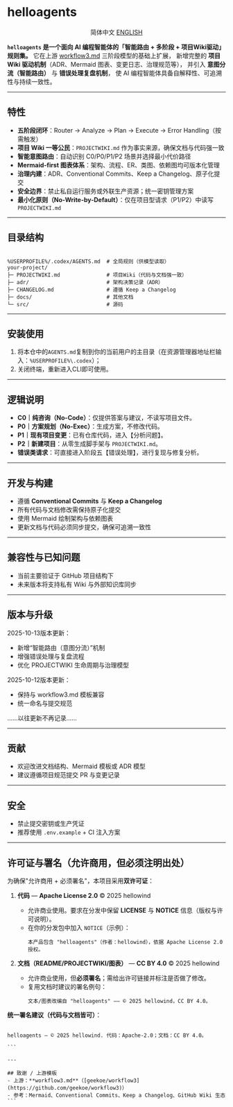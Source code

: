 <!-- README.md -->
# helloagents

<p align="center">简体中文    <a href="./README_EN.md">ENGLISH</a></p>

**`helloagents` 是一个面向 AI 编程智能体的「智能路由 + 多阶段 + 项目Wiki驱动」规则集。**
它在上游 [workflow3.md](https://github.com/geekoe/workflow3) 三阶段模型的基础上扩展，
新增完整的 **项目Wiki 驱动机制**（ADR、Mermaid 图表、变更日志、治理规范等），
并引入 **意图分流（智能路由）** 与 **错误处理复盘机制**，
使 AI 编程智能体具备自解释性、可追溯性与持续一致性。

---

## 特性
- **五阶段闭环**：Router → Analyze → Plan → Execute → Error Handling（按需触发）
- **项目 Wiki 一等公民**：`PROJECTWIKI.md` 作为事实来源，确保文档与代码强一致
- **智能意图路由**：自动识别 C0/P0/P1/P2 场景并选择最小代价路径
- **Mermaid-first 图表体系**：架构、流程、ER、类图、依赖图均可版本化管理
- **治理内建**：ADR、Conventional Commits、Keep a Changelog、原子化提交
- **安全边界**：禁止私自运行服务或外联生产资源；统一密钥管理方案
- **最小化原则（No-Write-by-Default）**：仅在项目型请求（P1/P2）中读写 `PROJECTWIKI.md`

---

## 目录结构
```

%USERPROFILE%/.codex/AGENTS.md  # 全局规则（供模型读取）
your-project/
├─ PROJECTWIKI.md               # 项目Wiki（代码与文档强一致）
├─ adr/                         # 架构决策记录（ADR）
├─ CHANGELOG.md                 # 遵循 Keep a Changelog
├─ docs/                        # 其他文档
└─ src/                         # 源码

````

---

## 安装使用
1. 将本仓中的`AGENTS.md`复制到你的当前用户的主目录（在资源管理器地址栏输入：`%USERPROFILE%\.codex`）；
2. 关闭终端，重新进入CLI即可使用。

---

## 逻辑说明
- **C0｜纯咨询（No-Code）**：仅提供答案与建议，不读写项目文件。
- **P0｜方案规划（No-Exec）**：生成方案，不修改代码。
- **P1｜现有项目变更**：已有仓库代码，进入【分析问题】。
- **P2｜新建项目**：从零生成脚手架与 `PROJECTWIKI.md`。
- **错误类请求**：可直接进入阶段五【错误处理】，进行复现与修复分析。

---

## 开发与构建
- 遵循 **Conventional Commits** 与 **Keep a Changelog**
- 所有代码与文档修改需保持原子化提交
- 使用 Mermaid 绘制架构与依赖图表
- 更新文档与代码必须同步提交，确保可追溯一致性

---

## 兼容性与已知问题
- 当前主要验证于 GitHub 项目结构下
- 未来版本将支持私有 Wiki 与外部知识库同步

---

## 版本与升级
2025-10-13版本更新：
* 新增“智能路由（意图分流）”机制
* 增强错误处理与复盘流程
* 优化 PROJECTWIKI 生命周期与治理模型

2025-10-12版本更新：
* 保持与 workflow3.md 模板兼容
* 统一命名与提交规范
  
……以往更新不再记录……

---

## 贡献
- 欢迎改进文档结构、Mermaid 模板或 ADR 模型
- 建议遵循项目规范提交 PR 与变更记录

---

## 安全
- 禁止提交密钥或生产凭证
- 推荐使用 `.env.example` + CI 注入方案

---

## 许可证与署名（**允许商用，但必须注明出处**）

为确保"允许商用 + 必须署名"，本项目采用**双许可证**：

1. **代码** — **Apache License 2.0** © 2025 hellowind
   - 允许商业使用。要求在分发中保留 **LICENSE** 与 **NOTICE** 信息（版权与许可说明）。
   - 在你的分发包中加入 `NOTICE`（示例）：
     ```
     本产品包含 "helloagents"（作者：hellowind），依据 Apache License 2.0 授权。
     ```

2. **文档（README/PROJECTWIKI/图表）** — **CC BY 4.0** © 2025 hellowind
   - 允许商业使用，但**必须署名**；需给出许可链接并标注是否做了修改。
   - 复用文档时建议的署名例句：
     ```
     文本/图表改编自 "helloagents" —— © 2025 hellowind，CC BY 4.0。
     ```

**统一署名建议（代码与文档皆可）**：
````

helloagents — © 2025 hellowind. 代码：Apache-2.0；文档：CC BY 4.0。

```

---

## 致谢 / 上游模板
- 上游：**workflow3.md**（[geekoe/workflow3](https://github.com/geekoe/workflow3)）
- 参考：Mermaid、Conventional Commits、Keep a Changelog、GitHub Wiki 生态
```
